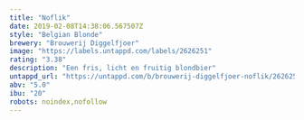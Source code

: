 ```yaml
---
title: "Noflik"
date: 2019-02-08T14:38:06.567507Z
style: "Belgian Blonde"
brewery: "Brouwerij Diggelfjoer"
image: "https://labels.untappd.com/labels/2626251"
rating: "3.38"
description: "Een fris, licht en fruitig blondbier"
untappd_url: "https://untappd.com/b/brouwerij-diggelfjoer-noflik/2626251"
abv: "5.0"
ibu: "20"
robots: noindex,nofollow
---
```

